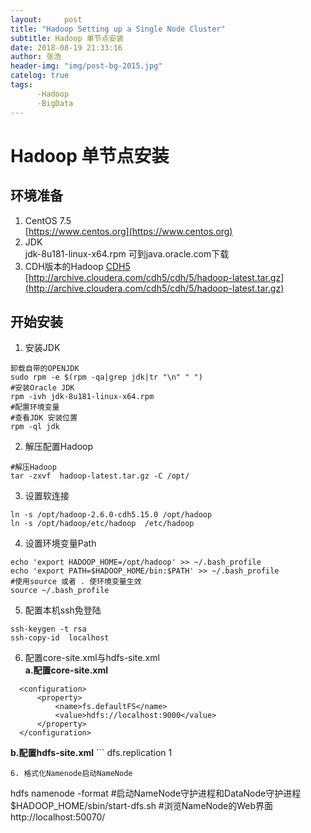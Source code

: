 ```yaml
---
layout:     post
title: "Hadoop Setting up a Single Node Cluster"      
subtitle: Hadoop 单节点安装  
date: 2018-08-19 21:33:16       
author: 张浩
header-img: "img/post-bg-2015.jpg"
catelog: true
tags:
      -Hadoop
      -BigData
---
```


# Hadoop 单节点安装

## 环境准备
1. CentOS 7.5<br>
[https://www.centos.org](https://www.centos.org)
2. JDK<br>
jdk-8u181-linux-x64.rpm
可到java.oracle.com下载
3. CDH版本的Hadoop
[CDH5](http://archive.cloudera.com/cdh5/cdh/5/)<br>
[http://archive.cloudera.com/cdh5/cdh/5/hadoop-latest.tar.gz](http://archive.cloudera.com/cdh5/cdh/5/hadoop-latest.tar.gz)<br>


## 开始安装
1. 安装JDK
```
卸载自带的OPENJDK
sudo rpm -e $(rpm -qa|grep jdk|tr "\n" " ")
#安装Oracle JDK
rpm -ivh jdk-8u181-linux-x64.rpm
#配置环境变量
#查看JDK 安装位置
rpm -ql jdk
```
2. 解压配置Hadoop
```
#解压Hadoop
tar -zxvf  hadoop-latest.tar.gz -C /opt/
```
3. 设置软连接
```
ln -s /opt/hadoop-2.6.0-cdh5.15.0 /opt/hadoop
ln -s /opt/hadoop/etc/hadoop  /etc/hadoop
```
4. 设置环境变量Path
```
echo 'export HADOOP_HOME=/opt/hadoop' >> ~/.bash_profile
echo 'export PATH=$HADOOP_HOME/bin:$PATH' >> ~/.bash_profile
#使用source 或者 . 使环境变量生效
source ~/.bash_profile
```
5. 配置本机ssh免登陆
```
ssh-keygen -t rsa
ssh-copy-id  localhost
```
6. 配置core-site.xml与hdfs-site.xml<br>
   <b>a.配置core-site.xml</b>
```
  <configuration>
      <property>
          <name>fs.defaultFS</name>
          <value>hdfs://localhost:9000</value>
      </property>
  </configuration>
  ```
   <b>b.配置hdfs-site.xml</b>
     ```
  <configuration>
      <property>
          <name>dfs.replication</name>
          <value>1</value>
      </property>
  </configuration>
   ```
6. 格式化Namenode启动NameNode
```
hdfs namenode -format
#启动NameNode守护进程和DataNode守护进程
$HADOOP_HOME/sbin/start-dfs.sh
#浏览NameNode的Web界面
http://localhost:50070/
```
